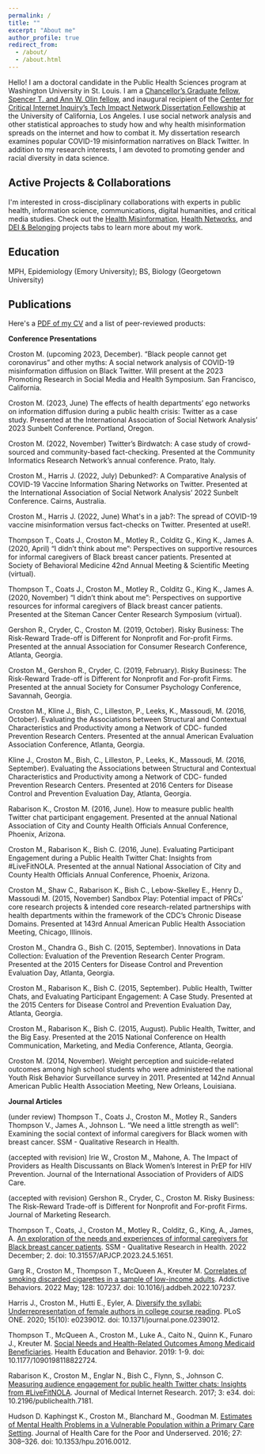 ```yaml
---
permalink: /
title: ""
excerpt: "About me"
author_profile: true
redirect_from: 
  - /about/
  - /about.html
---
```


Hello! I am a doctoral candidate in the Public Health Sciences program at Washington University in St. Louis. I am a [Chancellor’s Graduate fellow](https://provost.wustl.edu/items/chancellors-graduate-fellowship-program/), [Spencer T. and Ann W. Olin fellow](https://provost.wustl.edu/items/chancellors-graduate-fellowship-program/), and inaugural recipient of the [Center for Critical Internet Inquiry’s Tech Impact Network Dissertation Fellowship](https://twitter.com/C2i2_UCLA/status/1534875709188997120) at the University of California, Los Angeles. I use social network analysis and other statistical approaches to study how and why health misinformation spreads on the internet and how to combat it. My dissertation research examines popular COVID-19 misinformation narratives on Black Twitter. In addition to my research interests, I am devoted to promoting gender and racial diversity in data science.

Active Projects & Collaborations
------
I'm interested in cross-disciplinary collaborations with experts in public health, information science, communications, digital humanities, and critical media studies. Check out the [Health Misinformation](/pages/publications1), [Health Networks](/pages/publications2), and [DEI & Belonging](/pages/publications3) projects tabs to learn more about my work. 

Education
------
MPH, Epidemiology (Emory University); BS, Biology (Georgetown University)

Publications
------
Here's a [PDF of my CV](https://wustl.app.box.com/file/1351129393821?s=i5b7lz3p94dtebdnj2pex0f8698ystda) and a list of peer-reviewed products:

**Conference Presentations**

Croston M. (upcoming 2023, December). “Black people cannot get coronavirus” and other myths: A social
network analysis of COVID-19 misinformation diffusion on Black Twitter. Will present at the 2023 Promoting
Research in Social Media and Health Symposium. San Francisco, California.

Croston M. (2023, June) The effects of health departments’ ego networks on information diffusion during a
public health crisis: Twitter as a case study. Presented at the International Association of Social Network
Analysis’ 2023 Sunbelt Conference. Portland, Oregon.

Croston M. (2022, November) Twitter’s Birdwatch: A case study of crowd-sourced and community-based
fact-checking. Presented at the Community Informatics Research Network’s annual conference. Prato, Italy.

Croston M., Harris J. (2022, July) Debunked?: A Comparative Analysis of COVID-19 Vaccine Information
Sharing Networks on Twitter. Presented at the International Association of Social Network Analysis’ 2022
Sunbelt Conference. Cairns, Australia.

Croston M., Harris J. (2022, June) What's in a jab?: The spread of COVID-19 vaccine misinformation versus
fact-checks on Twitter. Presented at useR!.

Thompson T., Coats J., Croston M., Motley R., Colditz G., King K., James A. (2020, April) “I didn’t think
about me”: Perspectives on supportive resources for informal caregivers of Black breast cancer patients.
Presented at Society of Behavioral Medicine 42nd Annual Meeting & Scientific Meeting (virtual).

Thompson T., Coats J., Croston M., Motley R., Colditz G., King K., James A. (2020, November) “I didn’t
think about me”: Perspectives on supportive resources for informal caregivers of Black breast cancer
patients. Presented at the Siteman Cancer Center Research Symposium (virtual).

Gershon R., Cryder, C., Croston M. (2019, October). Risky Business: The Risk-Reward Trade-off is Different
for Nonprofit and For-profit Firms. Presented at the annual Association for Consumer Research Conference,
Atlanta, Georgia.

Croston M., Gershon R., Cryder, C. (2019, February). Risky Business: The Risk-Reward Trade-off is
Different for Nonprofit and For-profit Firms. Presented at the annual Society for Consumer Psychology
Conference, Savannah, Georgia.

Croston M., Kline J., Bish, C., Lilleston, P., Leeks, K., Massoudi, M. (2016, October). Evaluating the
Associations between Structural and Contextual Characteristics and Productivity among a Network of CDC-
funded Prevention Research Centers. Presented at the annual American Evaluation Association Conference,
Atlanta, Georgia.

Kline J., Croston M., Bish, C., Lilleston, P., Leeks, K., Massoudi, M. (2016, September). Evaluating the
Associations between Structural and Contextual Characteristics and Productivity among a Network of CDC-
funded Prevention Research Centers. Presented at 2016 Centers for Disease Control and Prevention
Evaluation Day, Atlanta, Georgia.

Rabarison K., Croston M. (2016, June). How to measure public health Twitter chat participant engagement.
Presented at the annual National Association of City and County Health Officials Annual Conference,
Phoenix, Arizona.

Croston M., Rabarison K., Bish C. (2016, June). Evaluating Participant Engagement during a Public Health
Twitter Chat: Insights from #LiveFitNOLA. Presented at the annual National Association of City and County
Health Officials Annual Conference, Phoenix, Arizona.

Croston M., Shaw C., Rabarison K., Bish C., Lebow-Skelley E., Henry D., Massoudi M. (2015, November)
Sandbox Play: Potential impact of PRCs’ core research projects & intended core research-related
partnerships with health departments within the framework of the CDC’s Chronic Disease Domains.
Presented at 143rd Annual American Public Health Association Meeting, Chicago, Illinois.

Croston M., Chandra G., Bish C. (2015, September). Innovations in Data Collection: Evaluation of the
Prevention Research Center Program. Presented at the 2015 Centers for Disease Control and Prevention
Evaluation Day, Atlanta, Georgia.

Croston M., Rabarison K., Bish C. (2015, September). Public Health, Twitter Chats, and Evaluating
Participant Engagement: A Case Study. Presented at the 2015 Centers for Disease Control and Prevention
Evaluation Day, Atlanta, Georgia.

Croston M., Rabarison K., Bish C. (2015, August). Public Health, Twitter, and the Big Easy. Presented at the
2015 National Conference on Health Communication, Marketing, and Media Conference, Atlanta, Georgia.

Croston M. (2014, November). Weight perception and suicide-related outcomes among high school students
who were administered the national Youth Risk Behavior Surveillance survey in 2011. Presented at 142nd
Annual American Public Health Association Meeting, New Orleans, Louisiana.

**Journal Articles**

(under review) Thompson T., Coats J., Croston M., Motley R., Sanders Thompson V., James A., Johnson L.
“We need a little strength as well”: Examining the social context of informal caregivers for Black women
with breast cancer. SSM - Qualitative Research in Health.

(accepted with revision) Irie W., Croston M., Mahone, A. The Impact of Providers as Health Discussants on
Black Women’s Interest in PrEP for HIV Prevention. Journal of the International Association of Providers of
AIDS Care.

(accepted with revision) Gershon R., Cryder, C., Croston M. Risky Business: The Risk-Reward Trade-off is
Different for Nonprofit and For-profit Firms. Journal of Marketing Research.

Thompson T., Coats, J., Croston M., Motley R., Colditz, G., King, A., James, A. [An exploration of the needs and experiences of informal caregivers for Black breast cancer patients](https://www.ncbi.nlm.nih.gov/pmc/articles/PMC10495876/). SSM - Qualitative Research in
Health. 2022 December; 2. doi: 10.31557/APJCP.2023.24.5.1651.

Garg R., Croston M., Thompson T., McQueen A., Kreuter M. [Correlates of smoking discarded cigarettes in a sample of low-income adults](https://pubmed.ncbi.nlm.nih.gov/35074637/). Addictive Behaviors. 2022 May; 128: 107237. doi: 10.1016/j.addbeh.2022.107237.

Harris J., Croston M., Hutti E., Eyler, A. [Diversify the syllabi: Underrepresentation of female authors in college course reading](https://www.ncbi.nlm.nih.gov/pmc/articles/PMC7592743/#:~:text=The%20representation%20of%20female%20authors,as%20members%20of%20authorship%20teams.). PLoS ONE. 2020; 15(10): e0239012. doi: 10.1371/journal.pone.0239012.

Thompson T., McQueen A., Croston M., Luke A., Caito N., Quinn K., Funaro J., Kreuter M. [Social Needs and Health-Related Outcomes Among Medicaid Beneficiaries](https://pubmed.ncbi.nlm.nih.gov/30654655/). Health Education and Behavior. 2019: 1-9. doi: 10.1177/1090198118822724.

Rabarison K., Croston M., Englar N., Bish C., Flynn, S., Johnson C. [Measuring audience engagement for public health Twitter chats: Insights from #LiveFitNOLA](https://pubmed.ncbi.nlm.nih.gov/28596149/). Journal of Medical Internet Research. 2017; 3: e34. doi: 10.2196/publichealth.7181.

Hudson D. Kaphingst K., Croston M., Blanchard M., Goodman M. [Estimates of Mental Health Problems in a
Vulnerable Population within a Primary Care Setting](https://pubmed.ncbi.nlm.nih.gov/27763472/#:~:text=Overall%2C%2045%25%20of%20patients%20had,a%20diagnosed%20mental%20health%20problem). Journal of Health Care for the Poor and Underserved. 2016; 27: 308–326. doi: 10.1353/hpu.2016.0012.


